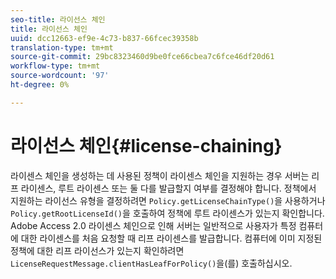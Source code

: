 ```yaml
---
seo-title: 라이선스 체인
title: 라이선스 체인
uuid: dcc12663-ef9e-4c73-b837-66fcec39358b
translation-type: tm+mt
source-git-commit: 29bc8323460d9be0fce66cbea7c6fce46df20d61
workflow-type: tm+mt
source-wordcount: '97'
ht-degree: 0%

---
```



# 라이선스 체인{#license-chaining}

라이센스 체인을 생성하는 데 사용된 정책이 라이센스 체인을 지원하는 경우 서버는 리프 라이센스, 루트 라이센스 또는 둘 다를 발급할지 여부를 결정해야 합니다. 정책에서 지원하는 라이선스 유형을 결정하려면 `Policy.getLicenseChainType()`을 사용하거나 `Policy.getRootLicenseId()`을 호출하여 정책에 루트 라이센스가 있는지 확인합니다. Adobe Access 2.0 라이센스 체인으로 인해 서버는 일반적으로 사용자가 특정 컴퓨터에 대한 라이센스를 처음 요청할 때 리프 라이센스를 발급합니다. 컴퓨터에 이미 지정된 정책에 대한 리프 라이선스가 있는지 확인하려면 `LicenseRequestMessage.clientHasLeafForPolicy()`을(를) 호출하십시오.
